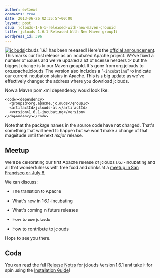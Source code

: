 ```yaml
---
author: evtoews
comments: true
date: 2013-06-26 02:35:57+00:00
layout: post
slug: jclouds-1-6-1-released-with-new-maven-groupid
title: jclouds 1.6.1 Released With New Maven groupId
wordpress_id: 396
---
```


[![jclouds](http://phymata.files.wordpress.com/2013/01/jclouds.jpg)](http://phymata.files.wordpress.com/2013/01/jclouds.jpg)jclouds 1.6.1 has been released! Here's the [official announcement](http://www.mail-archive.com/user@jclouds.incubator.apache.org/msg00112.html). This marks our first release as an incubated Apache project. We've fixed a number of issues and we've updated a lot of license headers :P but the biggest change is to our Maven groupId. It's gone from org.jclouds to org.apache.jclouds. The version also includes a "`-incubating`" to indicate our current incubation status in Apache. This is a big update as we've effectively changed the address where you download jclouds.

Now a Maven pom.xml dependency would look like:

    
    <code><dependency>
      <groupId>org.apache.jclouds</groupId>
      <artifactId>jclouds-all</artifactId>
      <version>1.6.1-incubating</version>
    </dependency></code>


Note that the package names in the source code have **not** changed. That's something that will need to happen but we won't make a change of that magnitude until the next _major_ release.


## Meetup


We'll be celebrating our first Apache release of jclouds 1.6.1-incubating and all that wonderfulness with free food and drinks at a [meetup in San Francisco on July 8](http://www.meetup.com/jclouds/events/126378842/).

We can discuss:



	
  * The transition to Apache

	
  * What's new in 1.6.1-incubating

	
  * What's coming in future releases

	
  * How to use jclouds

	
  * How to contribute to jclouds


Hope to see you there.


## Coda


You can read the full [Release Notes](http://jclouds.incubator.apache.org/documentation/releasenotes/1.6.1/) for jclouds Version 1.6.1 and take it for spin using the [Installation Guide](http://jclouds.incubator.apache.org/documentation/userguide/installation-guide/)!
